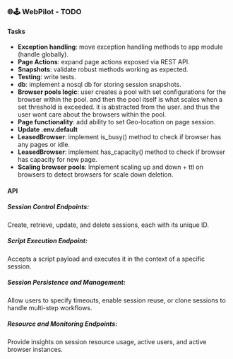 ### 🌐🕹️ WebPilot - TODO
#### Tasks
- **Exception handling**: move exception handling methods to app module (handle globally).
- **Page Actions**: expand page actions exposed via REST API.
- **Snapshots**: validate robust methods working as expected.
- **Testing**: write tests.
- **db**: implement a nosql db for storing session snapshots.
- **Browser pools logic**: user creates a pool with set configurations for the browser within the pool. and then the pool itself is what scales when a set threshold is exceeded. it is abstracted from the user. and thus the user wont care about the browsers within the pool.
- **Page functionality**: add ability to set Geo-location on page session.
- **Update .env.default**
- **LeasedBrowser**: implement is_busy() method to check if browser has any pages or idle.
- **LeasedBrowser**: implement has_capacity() method to check if browser has capacity for new page.
- **Scaling browser pools**: Implement scaling up and down + ttl on browsers to detect browsers for scale down deletion.

#### API
##### Session Control Endpoints:
Create, retrieve, update, and delete sessions, each with its unique ID.
##### Script Execution Endpoint:
Accepts a script payload and executes it in the context of a specific session.
##### Session Persistence and Management:
Allow users to specify timeouts, enable session reuse, or clone sessions to handle multi-step workflows.
##### Resource and Monitoring Endpoints:
Provide insights on session resource usage, active users, and active browser instances.
